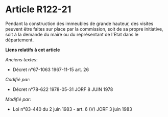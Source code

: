 # Article R122-21

Pendant la construction des immeubles de grande hauteur, des visites peuvent être faites sur place par la commission, soit de
sa propre initiative, soit à la demande du maire ou du représentant de l'Etat dans le département.

**Liens relatifs à cet article**

_Anciens textes_:

  - Décret n°67-1063 1967-11-15 art. 26

_Codifié par_:

  - Décret n°78-622 1978-05-31 JORF 8 JUIN 1978

_Modifié par_:

  - Loi n°83-440 du 2 juin 1983 - art. 6 (V) JORF 3 juin 1983
